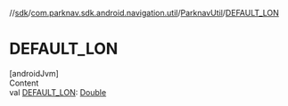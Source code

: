 //[sdk](../../../index.md)/[com.parknav.sdk.android.navigation.util](../index.md)/[ParknavUtil](index.md)/[DEFAULT_LON](-d-e-f-a-u-l-t_-l-o-n.md)



# DEFAULT_LON  
[androidJvm]  
Content  
val [DEFAULT_LON](-d-e-f-a-u-l-t_-l-o-n.md): [Double](https://kotlinlang.org/api/latest/jvm/stdlib/kotlin/-double/index.html)  




